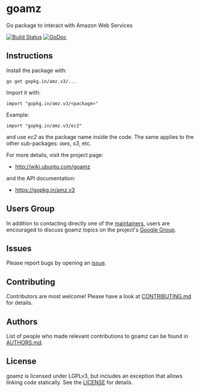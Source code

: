 goamz
=====

Go package to interact with Amazon Web Services

[![Build Status](https://travis-ci.org/go-amz/amz.svg?branch=v3)](https://travis-ci.org/go-amz/amz) [![GoDoc](https://godoc.org/gopkg.in/amz.v3?status.png)](http://godoc.org/gopkg.in/amz.v3)

Instructions
------------

Install the package with:

    go get gopkg.in/amz.v3/...

Import it with:

    import "gopkg.in/amz.v3/<package>"

Example:

    import "gopkg.in/amz.v3/ec2"

and use _ec2_ as the package name inside the code.
The same applies to the other sub-packages: _aws_, _s3_, etc.

For more details, visit the project page:

* http://wiki.ubuntu.com/goamz

and the API documentation:

* https://gopkg.in/amz.v3

Users Group
-----------

In addition to contacting directly one of the [maintainers](https://github.com/orgs/go-amz/people), users are encouraged to discuss goamz topics on the project's [Google Group](https://groups.google.com/forum/#!forum/goamz).

Issues
------

Please report bugs by opening an [issue](https://github.com/go-amz/amz/issues).

Contributing
------------

Contributors are most welcome!
Please have a look at [CONTRIBUTING.md](CONTRIBUTING.md) for details.

Authors
-------

List of people who made relevant contributions to goamz can be found in [AUTHORS.md](AUTHORS.md).

License
-------

goamz is licensed under LGPLv3, but includes an exception that allows
linking code statically. See the [LICENSE](LICENSE) for details.
